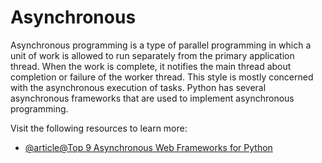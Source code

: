 # Asynchronous

Asynchronous programming is a type of parallel programming in which a unit of work is allowed to run separately from the primary application thread. When the work is complete, it notifies the main thread about completion or failure of the worker thread.
This style is mostly concerned with the asynchronous execution of tasks. Python has several asynchronous frameworks that are used to implement asynchronous programming.

Visit the following resources to learn more:

- [@article@Top 9 Asynchronous Web Frameworks for Python](https://geekflare.com/python-asynchronous-web-frameworks/)
